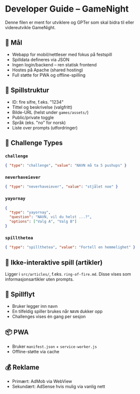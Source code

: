 # Developer Guide – GameNight

Denne filen er ment for utviklere og GPTer som skal bidra til eller videreutvikle GameNight.

## 🎯 Mål
- Webapp for mobil/nettleser med fokus på festspill
- Spilldata defineres via JSON
- Ingen login/backend – ren statisk frontend
- Hostes på Apache (shared hosting)
- Full støtte for PWA og offline-spilling

## 🧩 Spillstruktur
- ID: fire sifre, f.eks. "1234"
- Tittel og beskrivelse (valgfritt)
- Bilde-URL (helst under `games/assets/`)
- Public/private toggle
- Språk (eks. "no" for norsk)
- Liste over prompts (utfordringer)

## 🧪 Challenge Types

### `challenge`
```json
{ "type": "challenge", "value": "NAVN må ta 5 pushups" }
```

### `neverhaveiever`
```json
{ "type": "neverhaveiever", "value": "stjålet noe" }
```

### `yayornay`
```json
{
  "type": "yayornay",
  "question": "NAVN, vil du helst ...?",
  "options": ["Valg A", "Valg B"]
}
```

### `spillthetea`
```json
{ "type": "spillthetea", "value": "Fortell en hemmelighet" }
```

## 📜 Ikke-interaktive spill (artikler)
Ligger i `src/articles/`, f.eks. `ring-of-fire.md`. Disse vises som informasjonsartikler uten prompts.

## 🔁 Spillflyt
- Bruker legger inn navn
- En tilfeldig spiller brukes når `NAVN` dukker opp
- Challenges vises én gang per sesjon

## 📦 PWA
- Bruker `manifest.json` + `service-worker.js`
- Offline-støtte via cache

## 💰 Reklame
- Primært: AdMob via WebView
- Sekundært: AdSense hvis mulig via vanlig nett


